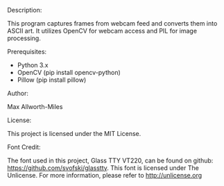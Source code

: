 Description:

This program captures frames from webcam feed and converts them into ASCII art.
It utilizes OpenCV for webcam access and PIL for image processing.

Prerequisites:
- Python 3.x
- OpenCV (pip install opencv-python)
- Pillow (pip install pillow)

Author:

Max Allworth-Miles

License:

This project is licensed under the MIT License.

Font Credit:

The font used in this project, Glass TTY VT220, can be found on github: https://github.com/svofski/glasstty. This font is licensed under The Unlicense. For more information, please refer to <http://unlicense.org>
